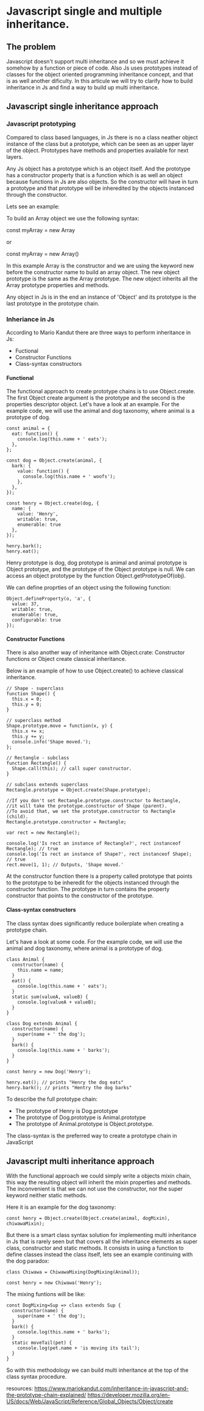 # Javascript single and multiple inheritance.

## The problem

Javascript doesn't support multi inheritance and so we must achieve it somehow by a function or piece of code. Also Js uses prototypes instead of classes for the object oriented programming inheritance concept, and that is as well another dificulty. In this articule we will try to clarify how to build inheritance in Js and find a way to build up multi inheritance.

## Javascript single inheritance approach

### Javascript prototyping

Compared to class based languages, in Js there is no a class neather object instance of the class but a prototype, which can be seen as an upper layer of the object. Prototypes have methods and properties available for next layers.

Any Js object has a prototype which is an object itself. And the prototype has a constructor property that is a function which is as well an object because functions in Js are also objects. So the constructor will have in turn a prototype and that prototype will be inheredited by the objects instanced through the constructor.

Lets see an example:

To build an Array object we use the following syntax:

const myArray = new Array

or

const myArray = new Array()

In this example Array is the constructor and we are using the keyword new before the constructor name to build an array object. The new object prototype is the same as the Array prototype. The new object inherits all the Array prototype properties and methods.

Any object in Js is in the end an instance of 'Object' and its prototype is the last prototype in the prototype chain.

### Inheriance in Js

According to Mario Kandut there are three ways to perform inheritance in Js:

- Fuctional
- Constructor Functions
- Class-syntax constructors


#### Functional

The functional approach to create prototype chains is to use Object.create. The first Object create argument is the prototype and the second is the properties descriptor object. Let's have a look at an example. For the example code, we will use the animal and dog taxonomy, where animal is a prototype of dog.

````
const animal = {
  eat: function() {
    console.log(this.name + ' eats');
  },
};

const dog = Object.create(animal, {
  bark: {
    value: function() {
      console.log(this.name + ' woofs');
    },
  },
});

const henry = Object.create(dog, {
  name: {
    value: 'Henry',
    writable: true,
    enumerable: true
  },
});

henry.bark();
henry.eat();
````

Henry prototype is dog, dog prototype is animal and animal prototype is Object prototype, and the prototype of the Object prototype is null. We can access an object prototype by the function Object.getPrototypeOf(obj).

We can define proprties of an object using the following function:

````
Object.defineProperty(o, 'a', {
  value: 37,
  writable: true,
  enumerable: true,
  configurable: true
});
````

#### Constructor Functions

There is also another way of inheritance with Object.crate: Constructor functions or Object create classical inheritance.

Below is an example of how to use Object.create() to achieve classical inheritance.

````
// Shape - superclass
function Shape() {
  this.x = 0;
  this.y = 0;
}

// superclass method
Shape.prototype.move = function(x, y) {
  this.x += x;
  this.y += y;
  console.info('Shape moved.');
};

// Rectangle - subclass
function Rectangle() {
  Shape.call(this); // call super constructor.
}

// subclass extends superclass
Rectangle.prototype = Object.create(Shape.prototype);

//If you don't set Rectangle.prototype.constructor to Rectangle,
//it will take the prototype.constructor of Shape (parent).
//To avoid that, we set the prototype.constructor to Rectangle (child).
Rectangle.prototype.constructor = Rectangle;

var rect = new Rectangle();

console.log('Is rect an instance of Rectangle?', rect instanceof Rectangle); // true
console.log('Is rect an instance of Shape?', rect instanceof Shape); // true
rect.move(1, 1); // Outputs, 'Shape moved.'
````

At the constructor function there is a property called prototype that points to the prototype to be inheredit for the objects instanced through the constructor function. The prototype in turn contains the property constructor that points to the constructor of the prototype.


#### Class-syntax constructors

The class syntax does significantly reduce boilerplate when creating a prototype chain.

Let's have a look at some code. For the example code, we will use the animal and dog taxonomy, where animal is a prototype of dog.

````
class Animal {
  constructor(name) {
    this.name = name;
  }
  eat() {
    console.log(this.name + ' eats');
  }
  static sum(valueA, valueB) {
    console.log(valueA + valueB);
  }
}

class Dog extends Animal {
  constructor(name) {
    super(name + ' the dog');
  }
  bark() {
    console.log(this.name + ' barks');
  }
}

const henry = new Dog('Henry');

henry.eat(); // prints "Henry the dog eats"
henry.bark(); // prints "Hentry the dog barks"
````

To describe the full prototype chain:

- The prototype of Henry is Dog.prototype
- The prototype of Dog.prototype is Animal.prototype
- The prototype of Animal.prototype is Object.prototype.

The class-syntax is the preferred way to create a prototype chain in JavaScript


## Javascript multi inheritance approach

With the functional approach we could simply write a objects mixin chain, this way the resulting object will inherit the mixin properties and methods. The inconvenient is that we can not use the constructor, nor the super keyword neither static methods.

Here it is an example for the dog taxonomy:

``const henry = Object.create(Object.create(animal, dogMixin), chiwawaMixin);``


But there is a smart class syntax solution for implementing multi inheritance in Js that is rarely seen but that covers all the inheritance elements as super class, constructor and static methods. It consists in using a function to define classes instead the class itself, lets see an example continuing with the dog paradox:

````
class Chiwawa = ChiwawaMixing(DogMixing(Animal));

const henry = new Chiwawa('Henry');
````

The mixing funtions will be like:

````
const DogMixing=Sup => class extends Sup {
  constructor(name) {
    super(name + ' the dog');
  }
  bark() {
    console.log(this.name + ' barks');
  }
  static moveTail(pet) {
    console.log(pet.name + 'is moving its tail');
  }
}
````

So with this methodology we can build multi inheritance at the top of the class syntax procedure.


resources:
https://www.mariokandut.com/inheritance-in-javascript-and-the-prototype-chain-explained/
https://developer.mozilla.org/en-US/docs/Web/JavaScript/Reference/Global_Objects/Object/create

